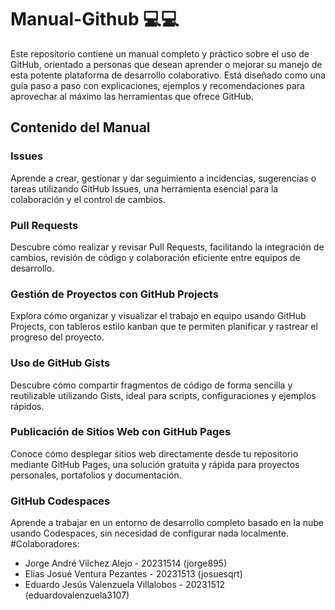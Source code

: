 # Manual-Github 💻💻

Este repositorio contiene un manual completo y práctico sobre el uso de GitHub, orientado a personas que desean aprender o mejorar su manejo de esta potente plataforma de desarrollo colaborativo. Está diseñado como una guía paso a paso con explicaciones, ejemplos y recomendaciones para aprovechar al máximo las herramientas que ofrece GitHub.
## Contenido del Manual
### Issues
Aprende a crear, gestionar y dar seguimiento a incidencias, sugerencias o tareas utilizando GitHub Issues, una herramienta esencial para la colaboración y el control de cambios.
### Pull Requests
Descubre cómo realizar y revisar Pull Requests, facilitando la integración de cambios, revisión de código y colaboración eficiente entre equipos de desarrollo.
### Gestión de Proyectos con GitHub Projects
Explora cómo organizar y visualizar el trabajo en equipo usando GitHub Projects, con tableros estilo kanban que te permiten planificar y rastrear el progreso del proyecto.
### Uso de GitHub Gists
Descubre cómo compartir fragmentos de código de forma sencilla y reutilizable utilizando Gists, ideal para scripts, configuraciones y ejemplos rápidos.
### Publicación de Sitios Web con GitHub Pages
Conoce cómo desplegar sitios web directamente desde tu repositorio mediante GitHub Pages, una solución gratuita y rápida para proyectos personales, portafolios y documentación.
### GitHub Codespaces
Aprende a trabajar en un entorno de desarrollo completo basado en la nube usando Codespaces, sin necesidad de configurar nada localmente.
#Colaboradores:
- Jorge André Vilchez Alejo - 20231514 (jorge895)
- Elías Josué Ventura Pezantes - 20231513 (josuesqrt)
- Eduardo Jesús Valenzuela Villalobos - 20231512 (eduardovalenzuela3107)
